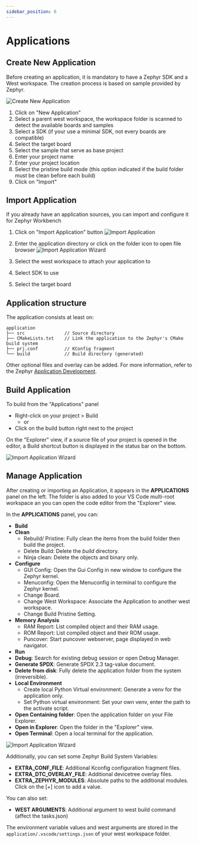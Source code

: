 ```yaml
---
sidebar_position: 6
---
```

# Applications

## Create New Application
Before creating an application, it is mandatory to have a Zephyr SDK and a West workspace.
The creation process is based on sample provided by Zephyr.

![Create New Application](/img/zw/applications/zw_app_create.png)

1. Click on "New Application"
2. Select a parent west workspace, the workspace folder is scanned to detect the available boards and samples
3. Select a SDK (if your use a minimal SDK, not every boards are compatible)
4. Select the target board
5. Select the sample that serve as base project
6. Enter your project name
7. Enter your project location
8. Select the pristine build mode (this option indicated if the build folder must be clean before each build)
9. Click on "Import" 

## Import Application
If you already have an application sources, you can import and configure it for Zephyr Workbench

1. Click on "Import Application" button
![Import Application](/img/zw/applications/zw_app_import.png)

2. Enter the application directory or click on the folder icon to open file browser
![Import Application Wizard](/img/zw/applications/zw_app_import_wiz1.png)

3. Select the west workspace to attach your application to
4. Select SDK to use
5. Select the target board

## Application structure
The application consists at least on:
```
application
├── src               // Source directory
├── CMakeLists.txt    // Link the application to the Zephyr's CMake build system
├── prj.conf          // KConfig fragment
└── build             // Build directory (generated)

```
Other optional files and overlay can be added. For more information, refer to the Zephyr [Application Development](https://docs.zephyrproject.org/latest/develop/application/index.html).

## Build Application
To build from the "Applications" panel
- Right-click on your project > Build
    - or
- Click on the build button right next to the project

On the "Explorer" view, if a source file of your project is opened in the editor, a Build shortcut button is displayed in the status bar on the bottom.

![Import Application Wizard](/img/zw/applications/zw_build.png)

## Manage Application

After creating or importing an Application, it appears in the **APPLICATIONS** panel on the left. The folder is also added to your VS Code multi-root workspace an you can open the code editor from the "Explorer" view.

In the **APPLICATIONS** panel, you can:
- **Build**
- **Clean**
  - Rebuild/ Pristine: Fully clean the items from the build folder then build the project.
  - Delete Build: Delete the *build* directory.
  - Ninja clean: Delete the objects and binary only.
- **Configure**
  - GUI Config: Open the Gui Config in new window to configure the Zephyr kernel.
  - Menuconfig: Open the Menuconfig in terminal to configure the Zephyr kernel.
  - Change Board.
  - Change West Workspace: Associate the Application to another west workspace.
  - Change Build Pristine Setting.
- **Memory Analysis**
  - RAM Report: List compiled object and their RAM usage.
  - ROM Report: List compiled object and their ROM usage.
  - Puncover: Start puncover webserver, page displayed in web navigator.
- **Run**
- **Debug**: Search for existing debug session or open Debug Manager.
- **Generate SPDX**: Generate SPDX 2.3 tag-value document.
- **Delete from disk**: Fully delete the application folder from the system (irreversible).
- **Local Environment**
  - Create local Python Virtual environment: Generate a venv for the application only.
  - Set Python virtual environment: Set your own venv, enter the path to the activate script.
- **Open Containing folder**: Open the application folder on your File Explorer.
- **Open in Explorer**: Open the folder in the "Explorer" view.
- **Open Terminal**: Open a local terminal for the application.

![Import Application Wizard](/img/zw/applications/zw_app_manage.png)

Additionally, you can set some Zephyr Build System Variables:
- **EXTRA_CONF_FILE**: Additional Kconfig configuration fragment files.
- **EXTRA_DTC_OVERLAY_FILE**: Additional devicetree overlay files.
- **EXTRA_ZEPHYR_MODULES**: Absolute paths to the additional modules.
Click on the [+] icon to add a value. 

You can also set:
- **WEST ARGUMENTS**: Additional argument to west build command (affect the tasks.json)

The environment variable values and west arguments are stored in the 
`application/.vscode/settings.json` of your west workspace folder.